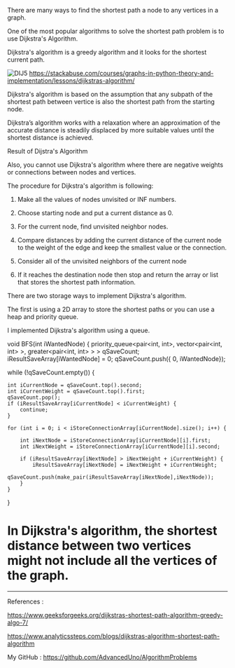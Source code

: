 There are many ways to find the shortest path a node to any vertices in a graph.



One of the most popular algorithms to solve the shortest path problem is to use Dijkstra's Algorithm.

Dijkstra's algorithm is a greedy algorithm and it looks for the shortest current path.



![DIJ5](https://user-images.githubusercontent.com/108073642/182383997-42009efc-003c-482a-b1b3-4d1e9fa17d44.jpg)
https://stackabuse.com/courses/graphs-in-python-theory-and-implementation/lessons/dijkstras-algorithm/



Dijkstra's algorithm is based on the assumption that any subpath of the shortest path between vertice is also the shortest path from the starting node.



Dijkstra’s algorithm works with a relaxation where an approximation of the accurate distance is steadily displaced by more suitable values until the shortest distance is achieved.




Result of Dijstra's Algorithm


Also, you cannot use Dijkstra's algorithm where there are negative weights or connections between nodes and vertices.



The procedure for Dijkstra's algorithm is following:

1. Make all the values of nodes unvisited or INF numbers.

2. Choose starting node and put a current distance as 0.

3. For the current node, find unvisited neighbor nodes.

4. Compare distances by adding the current distance of the current node to the weight of the edge and keep the smallest value or the connection.

5. Consider all of the unvisited neighbors of the current node

6. If it reaches the destination node then stop and return the array or list that stores the shortest path information. 






There are two storage ways to implement Dijkstra's algorithm.

The first is using a 2D array to store the shortest paths or you can use a heap and priority queue.



I implemented Dijkstra's algorithm using a queue.

void BFS(int iWantedNode) {
priority_queue<pair<int, int>, vector<pair<int, int> >, greater<pair<int, int> > > qSaveCount;
iResultSaveArray[iWantedNode] = 0;
qSaveCount.push({ 0, iWantedNode});


while (!qSaveCount.empty()) {

    int iCurrentNode = qSaveCount.top().second;
    int iCurrentWeight = qSaveCount.top().first;
    qSaveCount.pop();
    if (iResultSaveArray[iCurrentNode] < iCurrentWeight) {
	    continue;
    }    

    for (int i = 0; i < iStoreConnectionArray[iCurrentNode].size(); i++) {

	    int iNextNode = iStoreConnectionArray[iCurrentNode][i].first;
	    int iNextWeight = iStoreConnectionArray[iCurrentNode][i].second;

	    if (iResultSaveArray[iNextNode] > iNextWeight + iCurrentWeight) {
		    iResultSaveArray[iNextNode] = iNextWeight + iCurrentWeight;
		    qSaveCount.push(make_pair(iResultSaveArray[iNextNode],iNextNode));
	    }
    }

}







# In Dijkstra's algorithm, the shortest distance between two vertices might not include all the vertices of the graph.









************************************************************************************************



References :

https://www.geeksforgeeks.org/dijkstras-shortest-path-algorithm-greedy-algo-7/

https://www.analyticssteps.com/blogs/dijkstras-algorithm-shortest-path-algorithm



My GitHub : https://github.com/AdvancedUno/AlgorithmProblems

